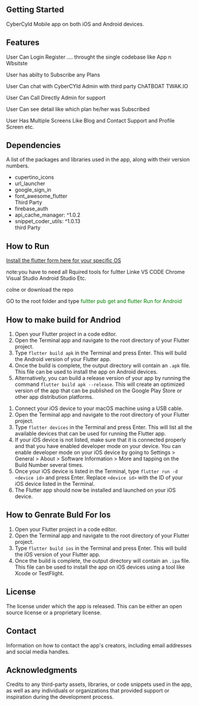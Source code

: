 <h2>Getting Started</h2>
<p>CyberCyld Mobile app on both iOS and Android devices.</p>

<h2>Features</h2>
<p>User Can Login Register .... throught the single codebase like App n Wbsitste</p>
<p>User has abilty to Subscribe any Plans </p>
<p>User Can chat with CyberCYld Admin with third party ChATBOAT TWAK.IO </p>
<p>User Can Call Directly Admin for support</p>
<p>User Can see detail like which plan he/her was Subscribed</p>
<p>User Has Multiple Screens Like Blog and Contact Support and Profile Screen etc.
</p>

<h2>Dependencies</h2>
<p>A list of the packages and libraries used in the app, along with their version numbers.</p>
<ul>
<li>cupertino_icons</li>
<li>url_launcher</li>
<li>google_sign_in</li>
<li>font_awesome_flutter</li>Third Party 
<li>firebase_auth</li>
<li>api_cache_manager: ^1.0.2</li>
<li>snippet_coder_utils: ^1.0.13</li>third Party
</ul>

<h2>How to Run </h2>
<p><a href="https://docs.flutter.dev/get-started/install">Install the flutter form here for your specific OS</a></p>
note:you have to need all Rquired tools for  fultter Linke VS CODE Chrome Visual  Studio Android Studio Etc.
<p>colne or download the repo</p>
<p>GO to the root folder and type <a style="color:green;">fultter pub get and flutter Run for Android</a></p>
<h2>How to make build for Andriod </h2>
<ol>
    <li>Open your Flutter project in a code editor.</li>
    <li>Open the Terminal app and navigate to the root directory of your Flutter project.</li>
    <li>Type <code>flutter build apk</code> in the Terminal and press Enter. This will build the Android version of your Flutter app.</li>
    <li>Once the build is complete, the output directory will contain an <code>.apk</code> file. This file can be used to install the app on Android devices.</li>
    <li>Alternatively, you can build a release version of your app by running the command <code>flutter build apk --release</code>. This will create an optimized version of the app that can be published on the Google Play Store or other app distribution platforms.</li>
</ol>
<p><ol>
    <li>Connect your iOS device to your macOS machine using a USB cable.</li>
    <li>Open the Terminal app and navigate to the root directory of your Flutter project.</li>
    <li>Type <code>flutter devices</code> in the Terminal and press Enter. This will list all the available devices that can be used for running the Flutter app.</li>
    <li>If your iOS device is not listed, make sure that it is connected properly and that you have enabled developer mode on your device. You can enable developer mode on your iOS device by going to Settings &gt; General &gt; About &gt; Software Information &gt; More and tapping on the Build Number several times.</li>
    <li>Once your iOS device is listed in the Terminal, type <code>flutter run -d &lt;device id&gt;</code> and press Enter. Replace <code>&lt;device id&gt;</code> with the ID of your iOS device listed in the Terminal.</li>
    <li>The Flutter app should now be installed and launched on your iOS device.</li>
</ol></p>
<h2>How to Genrate Buld For Ios </h2>
<ol>
    <li>Open your Flutter project in a code editor.</li>
    <li>Open the Terminal app and navigate to the root directory of your Flutter project.</li>
    <li>Type <code>flutter build ios</code> in the Terminal and press Enter. This will build the iOS version of your Flutter app.</li>
    <li>Once the build is complete, the output directory will contain an <code>.ipa</code> file. This file can be used to install the app on iOS devices using a tool like Xcode or TestFlight.</li>
</ol>

<h2>License</h2>
<p>The license under which the app is released. This can be either an open source license or a proprietary license.</p>

<h2>Contact</h2>
<p>Information on how to contact the app's creators, including email addresses and social media handles.</p>

<h2>Acknowledgments</h2>
<p>Credits to any third-party assets, libraries, or code snippets used in the app, as well as any individuals or organizations that provided support or inspiration during the development process.</p>
